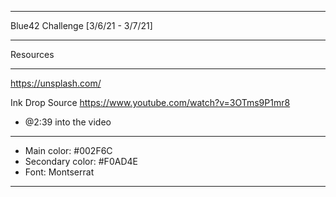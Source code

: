 *************************************

Blue42 Challenge [3/6/21 - 3/7/21]


*********************
Resources
*********************
https://unsplash.com/


Ink Drop Source
https://www.youtube.com/watch?v=3OTms9P1mr8 
 - @2:39 into the video


*************************************
 
- Main color: #002F6C
- Secondary color: #F0AD4E
- Font: Montserrat

 **************************************